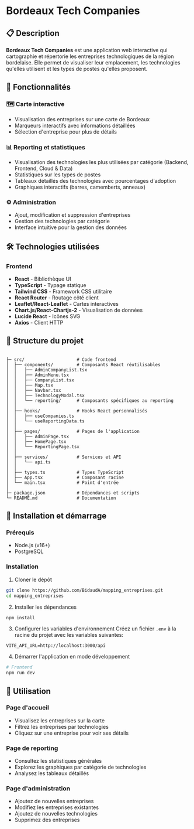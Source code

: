 # Bordeaux Tech Companies

## 📋 Description

**Bordeaux Tech Companies** est une application web interactive qui cartographie et répertorie les entreprises technologiques de la région bordelaise. Elle permet de visualiser leur emplacement, les technologies qu'elles utilisent et les types de postes qu'elles proposent.

## 🚀 Fonctionnalités

### 🗺️ Carte interactive
- Visualisation des entreprises sur une carte de Bordeaux
- Marqueurs interactifs avec informations détaillées
- Sélection d'entreprise pour plus de détails

### 📊 Reporting et statistiques
- Visualisation des technologies les plus utilisées par catégorie (Backend, Frontend, Cloud & Data)
- Statistiques sur les types de postes
- Tableaux détaillés des technologies avec pourcentages d'adoption
- Graphiques interactifs (barres, camemberts, anneaux)

### ⚙️ Administration
- Ajout, modification et suppression d'entreprises
- Gestion des technologies par catégorie
- Interface intuitive pour la gestion des données

## 🛠️ Technologies utilisées

### Frontend
- **React** - Bibliothèque UI
- **TypeScript** - Typage statique
- **Tailwind CSS** - Framework CSS utilitaire
- **React Router** - Routage côté client
- **Leaflet/React-Leaflet** - Cartes interactives
- **Chart.js/React-Chartjs-2** - Visualisation de données
- **Lucide React** - Icônes SVG
- **Axios** - Client HTTP

## 📁 Structure du projet

```

├─ src/                    # Code frontend
│  ├── components/         # Composants React réutilisables
│  │   ├── AdminCompanyList.tsx
│  │   ├── AdminMenu.tsx
│  │   ├── CompanyList.tsx
│  │   ├── Map.tsx
│  │   ├── Navbar.tsx
│  │   ├── TechnologyModal.tsx
│  │   └── reporting/      # Composants spécifiques au reporting
│  │
│  ├── hooks/              # Hooks React personnalisés
│  │   ├── useCompanies.ts
│  │   └── useReportingData.ts
│  │
│  ├── pages/              # Pages de l'application
│  │   ├── AdminPage.tsx
│  │   ├── HomePage.tsx
│  │   └── ReportingPage.tsx
│  │
│  ├── services/           # Services et API
│  │   └── api.ts
│  │
│  ├── types.ts            # Types TypeScript
│  ├── App.tsx             # Composant racine
│  └── main.tsx            # Point d'entrée
│
├─ package.json            # Dépendances et scripts
└─ README.md               # Documentation
```

## 🚀 Installation et démarrage

### Prérequis
- Node.js (v16+)
- PostgreSQL

### Installation

1. Cloner le dépôt
```bash
git clone https://github.com/BidaudA/mapping_entreprises.git
cd mapping_entreprises
```

2. Installer les dépendances
```bash
npm install
```

3. Configurer les variables d'environnement
Créez un fichier `.env` à la racine du projet avec les variables suivantes:
```
VITE_API_URL=http://localhost:3000/api
```
4. Démarrer l'application en mode développement
```bash
# Frontend
npm run dev
```

## 📝 Utilisation

### Page d'accueil
- Visualisez les entreprises sur la carte
- Filtrez les entreprises par technologies
- Cliquez sur une entreprise pour voir ses détails

### Page de reporting
- Consultez les statistiques générales
- Explorez les graphiques par catégorie de technologies
- Analysez les tableaux détaillés

### Page d'administration
- Ajoutez de nouvelles entreprises
- Modifiez les entreprises existantes
- Ajoutez de nouvelles technologies
- Supprimez des entreprises